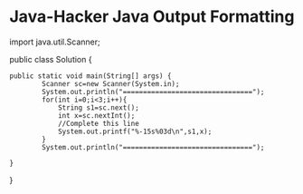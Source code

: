 # Java-Hacker Java Output Formatting

import java.util.Scanner;

public class Solution {
 
    public static void main(String[] args) {
            Scanner sc=new Scanner(System.in);
            System.out.println("================================");
            for(int i=0;i<3;i++){
                String s1=sc.next();
                int x=sc.nextInt();
                //Complete this line
                System.out.printf("%-15s%03d\n",s1,x);
            }
            System.out.println("================================");
            
    }
}
